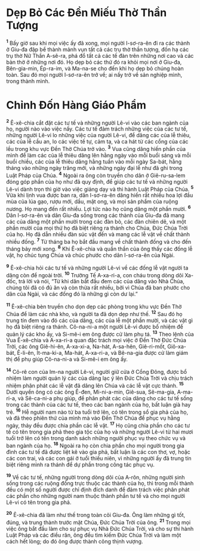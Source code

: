 # Dẹp Bỏ Các Ðền Miếu Thờ Thần Tượng
<sup><b>1</b></sup> Bấy giờ sau khi mọi việc ấy đã xong, mọi người I-sơ-ra-ên đi ra các thành ở Giu-đa đập bể thành mảnh vụn tất cả các trụ thờ thần tượng, đốn hạ các trụ thờ Nữ Thần A-sê-ra, phá đổ tất cả các tế đàn trên những nơi cao và các bàn thờ ở những nơi đó. Họ dẹp bỏ các thứ đó ra khỏi mọi nơi ở Giu-đa, Bên-gia-min, Ép-ra-im, và Ma-na-se cho đến khi họ dẹp bỏ chúng hoàn toàn. Sau đó mọi người I-sơ-ra-ên trở về; ai nấy trở về sản nghiệp mình, trong thành mình.

# Chỉnh Ðốn Hàng Giáo Phẩm
<sup><b>2</b></sup> Ê-xê-chia cắt đặt các tư tế và những người Lê-vi vào các ban ngành của họ, người nào vào việc nấy. Các tư tế đảm trách những việc của các tư tế, những người Lê-vi lo những việc của người Lê-vi, để dâng các của lễ thiêu, các của lễ cầu an, lo các việc tế tự, cảm tạ, và ca hát từ các cổng của các lều trong khu vực Ðền Thờ Chúa trở vào. <sup><b>3</b></sup> Vua cũng dâng hiến phần của mình để làm các của lễ thiêu dâng lên hằng ngày vào mỗi buổi sáng và mỗi buổi chiều, các của lễ thiêu dâng hằng tuần vào mỗi ngày Sa-bát, hằng tháng vào những ngày trăng mới, và những ngày đại lễ như đã ghi trong Luật Pháp của Chúa. <sup><b>4</b></sup> Ngoài ra ông còn truyền cho dân ở Giê-ru-sa-lem đóng góp phần của họ như đã quy định, để giúp các tư tế và những người Lê-vi dành trọn thì giờ vào việc giảng dạy và thi hành Luật Pháp của Chúa. <sup><b>5</b></sup> Vừa khi lịnh vua được ban ra, dân I-sơ-ra-ên dâng hiến rất nhiều hoa lợi đầu mùa của lúa gạo, rượu mới, dầu, mật ong, và mọi sản phẩm của ruộng nương. Họ mang đến rất nhiều. Lợi tức nào họ cũng dâng một phần mười. <sup><b>6</b></sup> Dân I-sơ-ra-ên và dân Giu-đa sống trong các thành của Giu-đa đã mang các của dâng một phần mười trong các đàn bò, các đàn chiên dê, và một phần mười của mọi thứ họ đã biệt riêng ra thánh cho Chúa, Ðức Chúa Trời của họ. Họ đã dẫn nhiều đàn súc vật đến và mang các lễ vật về chất thành nhiều đống. <sup><b>7</b></sup> Từ tháng ba họ bắt đầu mang về chất thành đống và cho đến tháng bảy mới xong. <sup><b>8</b></sup> Khi Ê-xê-chia và quần thần của ông thấy các đống lễ vật, họ chúc tụng Chúa và chúc phước cho dân I-sơ-ra-ên của Ngài.

<sup><b>9</b></sup> Ê-xê-chia hỏi các tư tế và những người Lê-vi về các đống lễ vật người ta dâng còn để ngoài trời. <sup><b>10</b></sup> Trưởng Tế A-xa-ri-a, con cháu trong dòng dõi Xa-đốc, trả lời và nói, “Từ khi dân bắt đầu đem các của dâng vào Nhà Chúa, chúng tôi đã có đủ ăn và còn thừa rất nhiều, bởi vì Chúa đã ban phước cho dân của Ngài, và các đống đó là những gì còn dư lại.”

<sup><b>11</b></sup> Ê-xê-chia bèn truyền cho dọn dẹp các phòng trong khu vực Ðền Thờ Chúa để làm các nhà kho, và người ta đã dọn dẹp như thế. <sup><b>12</b></sup> Sau đó họ trung tín đem vào đó các của dâng, các của lễ một phần mười, và các vật gì họ đã biệt riêng ra thánh. Cô-na-ni-a một người Lê-vi được bổ nhiệm để quản lý các kho ấy, và Si-mê-i em ông được cử làm phụ tá. <sup><b>13</b></sup> Theo lệnh của Vua Ê-xê-chia và A-xa-ri-a quan đặc trách mọi việc ở Ðền Thờ Ðức Chúa Trời, các ông Giê-hi-ên, A-xa-xi-a, Na-hát, A-sa-hên, Giê-ri-mốt, Giô-xa-bát, Ê-li-ên, Ít-ma-ki-a, Ma-hát, A-xa-ri-a, và Bê-na-gia được cử làm giám thị để phụ giúp Cô-na-ni-a và Si-mê-i em ông ấy.

<sup><b>14</b></sup> Cô-rê con của Im-na người Lê-vi, người giữ cửa ở Cổng Ðông, được bổ nhiệm làm người quản lý các của dâng lạc ý lên Ðức Chúa Trời và chịu trách nhiệm phân phát các lễ vật đã dâng lên Chúa và các lễ vật cực thánh. <sup><b>15</b></sup> Dưới quyền ông có các ông Ê-đen, Mi-ni-a-min, Giê-sua, Sê-ma-gia, A-ma-ri-a, và Sê-ca-ni-a phụ giúp, để phân phát các của dâng cho các tư tế sống trong các thành của các tư tế, theo các ban ngành của họ, bất luận già hay trẻ. <sup><b>16</b></sup> Hễ người nam nào từ ba tuổi trở lên, có tên trong sổ gia phả của họ, và đã theo phiên thứ của mình mà vào Ðền Thờ Chúa để phục vụ hằng ngày, thảy đều được chia phần các lễ vật. <sup><b>17</b></sup> Họ cũng chia phần cho các tư tế có tên trong gia phả theo gia tộc của họ và những người Lê-vi từ hai mươi tuổi trở lên có tên trong danh sách những người phục vụ theo chức vụ và ban ngành của họ. <sup><b>18</b></sup> Ngoài ra họ còn chia phần cho mọi người trong gia đình các tư tế đã được liệt kê vào gia phả, bất luận là các con thơ, vợ, hoặc các con trai, và các con gái ở tuổi thiếu niên, vì những người ấy đã trung tín biệt riêng mình ra thánh để dự phần trong công tác phục vụ.

<sup><b>19</b></sup> Về các tư tế, những người trong dòng dõi của A-rôn, những người sinh sống trong các ruộng đồng trực thuộc các thành của họ, thì trong mỗi thành đều có một số người được chỉ định đích danh để đảm trách việc phân phát các phần cho những người nam thuộc thành phần tư tế và cho mọi người Lê-vi có tên trong gia phả.

<sup><b>20</b></sup> Ê-xê-chia đã làm như thế trong toàn cõi Giu-đa. Ông làm những gì tốt, đúng, và trung thành trước mặt Chúa, Ðức Chúa Trời của ông. <sup><b>21</b></sup> Trong mọi việc ông bắt đầu làm cho sự phục vụ Nhà Ðức Chúa Trời, và cho sự thi hành Luật Pháp và các điều răn, ông đều tìm kiếm Ðức Chúa Trời và làm một cách hết lòng; do đó ông được thành công thịnh vượng.